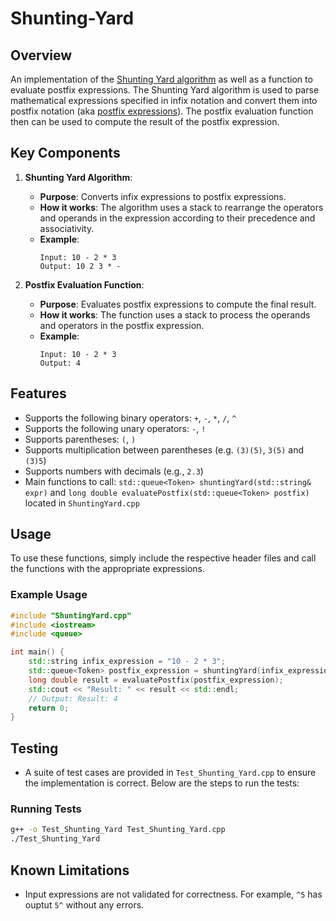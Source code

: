 # Shunting-Yard

## Overview
An implementation of the [Shunting Yard algorithm](https://en.wikipedia.org/wiki/Shunting_yard_algorithm) as well as a function to evaluate postfix expressions. The Shunting Yard algorithm is used to parse mathematical expressions specified in infix notation and convert them into postfix notation (aka [postfix expressions](https://en.wikipedia.org/wiki/Reverse_Polish_notation)). The postfix evaluation function then can be used to compute the result of the postfix expression.

## Key Components

1. **Shunting Yard Algorithm**:
   - **Purpose**: Converts infix expressions to postfix expressions.
   - **How it works**: The algorithm uses a stack to rearrange the operators and operands in the expression according to their precedence and associativity.
   - **Example**:
     ```plaintext
     Input: 10 - 2 * 3
     Output: 10 2 3 * -
     ```

2. **Postfix Evaluation Function**:
   - **Purpose**: Evaluates postfix expressions to compute the final result.
   - **How it works**: The function uses a stack to process the operands and operators in the postfix expression.
   - **Example**:
     ```plaintext
     Input: 10 - 2 * 3
     Output: 4
     ```

## Features

- Supports the following binary operators: `+`, `-`, `*`, `/`, `^`
- Supports the following unary operators: `-`, `!`
- Supports parentheses: `(`, `)`
- Supports multiplication between parentheses (e.g. `(3)(5)`, `3(5)` and `(3)5`)
- Supports numbers with decimals (e.g., `2.3`)
- Main functions to call: `std::queue<Token> shuntingYard(std::string& expr)` and `long double evaluatePostfix(std::queue<Token> postfix)` located in `ShuntingYard.cpp`

## Usage

To use these functions, simply include the respective header files and call the functions with the appropriate expressions.

### Example Usage

```cpp
#include "ShuntingYard.cpp"
#include <iostream>
#include <queue>

int main() {
    std::string infix_expression = "10 - 2 * 3";
    std::queue<Token> postfix_expression = shuntingYard(infix_expression);
    long double result = evaluatePostfix(postfix_expression);
    std::cout << "Result: " << result << std::endl;
    // Output: Result: 4
    return 0;
}
```

## Testing

- A suite of test cases are provided in `Test_Shunting_Yard.cpp` to ensure the implementation is correct. Below are the steps to run the tests:

### Running Tests

```bash
g++ -o Test_Shunting_Yard Test_Shunting_Yard.cpp
./Test_Shunting_Yard
```


## Known Limitations
- Input expressions are not validated for correctness. For example, `^5` has ouptut `5^` without any errors.
